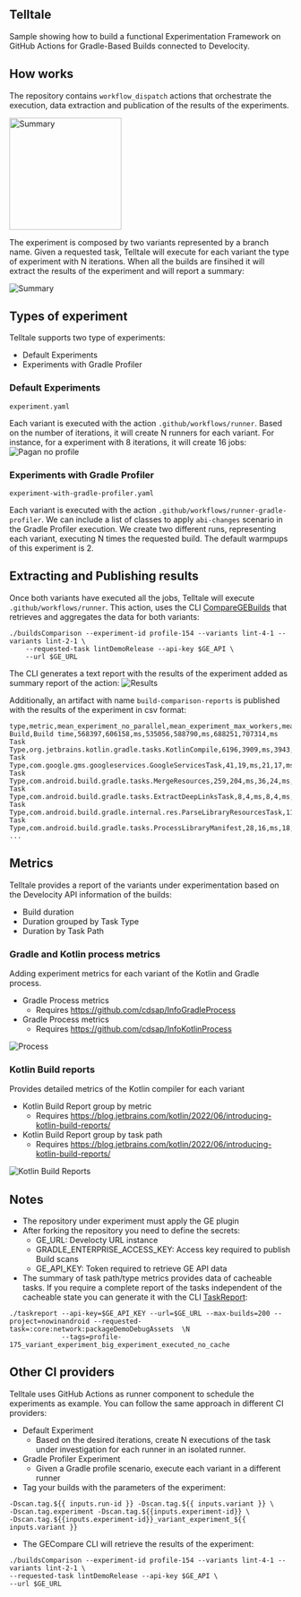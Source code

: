 ## Telltale
Sample showing how to build a functional Experimentation Framework on GitHub Actions for Gradle-Based Builds connected to Develocity.


## How works
The repository contains `workflow_dispatch` actions that orchestrate the execution, data extraction and publication of the
results of the experiments.

<img alt="Summary" src="resources/dispatcher.png" width="200"/>


The experiment is composed by two variants represented by a branch name. Given a requested task, Telltale will
execute for each variant the type of experiment with N iterations. When all the builds are finsihed it
will extract the results of the experiment and will report a summary:

![Summary](resources/summary.png)

## Types of experiment
Telltale supports two type of experiments:
* Default Experiments
* Experiments with Gradle Profiler

### Default Experiments
`experiment.yaml`

Each variant is executed with the action  `.github/workflows/runner`. Based on the number of iterations, it will create N
runners for each variant. For instance, for a experiment
with 8 iterations, it will create 16 jobs:
![Pagan no profile](resources/experiment.png)


### Experiments with Gradle Profiler
`experiment-with-gradle-profiler.yaml`

Each variant is executed with the action `.github/workflows/runner-gradle-profiler`.
We can include a list of classes to apply `abi-changes` scenario in the Gradle Profiler execution.
We create two different runs, representing each variant, executing N times the requested build. The default warmpups of this
experiment is 2.

## Extracting and Publishing results
Once both variants have executed all the jobs, Telltale will execute `.github/workflows/runner`.
This action, uses the CLI [CompareGEBuilds](https://github.com/cdsap/CompareGEBuilds) that retrieves and aggregates the data
for both variants:
```
./buildsComparison --experiment-id profile-154 --variants lint-4-1 --variants lint-2-1 \
    --requested-task lintDemoRelease --api-key $GE_API \
    --url $GE_URL
```

The CLI generates a text report with the results of the experiment added as summary report of the action:
![Results](resources/results_experiment.png)

Additionally, an artifact with name `build-comparison-reports` is published with the results of the experiment in csv format:
```
type,metric,mean_experiment_no_parallel,mean_experiment_max_workers,mean_unit,p50_experiment_no_parallel,p50_experiment_max_workers,p50_unit,p90_experiment_no_parallel,p50_experiment_max_workers,p90_unit
Build,Build time,568397,606158,ms,535056,588790,ms,688251,707314,ms
Task Type,org.jetbrains.kotlin.gradle.tasks.KotlinCompile,6196,3909,ms,3943,2012,ms,16277,5391,ms
Task Type,com.google.gms.googleservices.GoogleServicesTask,41,19,ms,21,17,ms,40,30,ms
Task Type,com.android.build.gradle.tasks.MergeResources,259,204,ms,36,24,ms,763,506,ms
Task Type,com.android.build.gradle.tasks.ExtractDeepLinksTask,8,4,ms,8,4,ms,14,8,ms
Task Type,com.android.build.gradle.internal.res.ParseLibraryResourcesTask,117,56,ms,18,12,ms,42,24,ms
Task Type,com.android.build.gradle.tasks.ProcessLibraryManifest,28,16,ms,18,11,ms,32,20,ms
...
```
## Metrics
Telltale provides a report of the variants under experimentation based on the Develocity API information of the builds:
* Build duration
* Duration grouped by Task Type
* Duration by Task Path

### Gradle and Kotlin process metrics
Adding experiment metrics for each variant of the Kotlin and Gradle process.
* Gradle Process metrics
    * Requires https://github.com/cdsap/InfoGradleProcess
* Gradle Process metrics
  * Requires https://github.com/cdsap/InfoKotlinProcess

![Process](resources/process.png)

### Kotlin Build reports
Provides detailed metrics of the Kotlin compiler for each variant
* Kotlin Build Report group by metric
  * Requires https://blog.jetbrains.com/kotlin/2022/06/introducing-kotlin-build-reports/
* Kotlin Build Report group by task path
  * Requires https://blog.jetbrains.com/kotlin/2022/06/introducing-kotlin-build-reports/

![Kotlin Build Reports](resources/kotlin_build_reports.png)

## Notes
* The repository under experiment must apply the GE plugin
* After forking the repository you need to define the secrets:
  * GE_URL: Develocty URL instance
  * GRADLE_ENTERPRISE_ACCESS_KEY: Access key required to publish Build scans
  * GE_API_KEY: Token required to retrieve GE API data
* The summary of task path/type metrics provides data of cacheable tasks. If you require a complete report of the tasks independent of the cacheable state you can generate it with
  the CLI [TaskReport](https://github.com/cdsap/TaskReport):
```
./taskreport --api-key=$GE_API_KEY --url=$GE_URL --max-builds=200 --project=nowinandroid --requested-task=:core:network:packageDemoDebugAssets  \N
             --tags=profile-175_variant_experiment_big_experiment_executed_no_cache

```

## Other CI providers
Telltale uses GitHub Actions as runner component to schedule the experiments as example. You can follow the same approach in different
CI providers:
* Default Experiment
  * Based on the desired iterations, create N executions of the task under investigation for each runner in an isolated runner.
* Gradle Profiler Experiment
  * Given a Gradle profile scenario, execute each variant in a different runner
* Tag your builds with the parameters of the experiment:
```
-Dscan.tag.${{ inputs.run-id }} -Dscan.tag.${{ inputs.variant }} \
-Dscan.tag.experiment -Dscan.tag.${{inputs.experiment-id}} \
-Dscan.tag.${{inputs.experiment-id}}_variant_experiment_${{ inputs.variant }}
```
* The GECompare CLI will retrieve the results of the experiment:
```
./buildsComparison --experiment-id profile-154 --variants lint-4-1 --variants lint-2-1 \
--requested-task lintDemoRelease --api-key $GE_API \
--url $GE_URL
```
